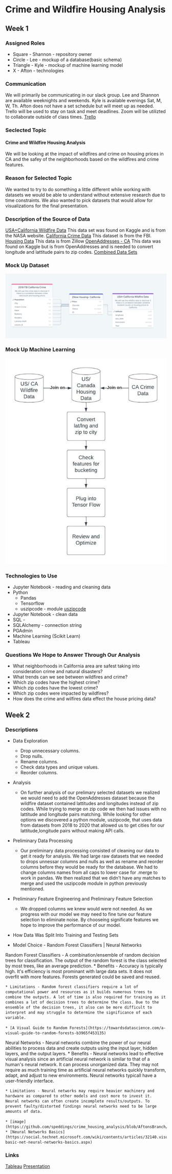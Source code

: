 # Crime and Wildfire Housing Analysis

## Week 1
### Assigned Roles
* Square - Shannon - repository owner
* Circle - Lee - mockup of a database(basic schema)
* Triangle - Kyle - mockup of machine learning model
* X - Afton - technologies

### Communication
We will primarily be communicating in our slack group. Lee and Shannon are available weeknights and weekends. Kyle is available evenings Sat, M, W, Th. Afton does not have a set schedule but will meet up as needed. Trello will be used to stay on task and meet deadlines. Zoom will be utilizted to collaborate outside of class times.
[Trello](https://trello.com/invite/b/PgQ0nXA4/ATTIa4dccc45909e55e864ab3e269c1ccfe45A9532FE/final-project)

### Seclected Topic
#### Crime and Wildfire Housing Analysis
We will be looking at the impact of wildfires and crime on housing prices in CA and the safey of the neighborhoods based on the wildfires and crime features.

### Reason for Selected Topic
We wanted to try to do something a little different while working with datasets we would be able to understand without extensive research due to time constraints. We also wanted to pick datasets that would allow for visualizations for the final presentation.

### Description of the Source of Data
[USA+California Wildfire Data](https://www.kaggle.com/datasets/avkashchauhan/california-wildfire-dataset-from-2000-2021)
This data set was found on Kaggle and is from the NASA website.
[California Crime Data](https://ucr.fbi.gov/crime-in-the-u.s/2019/crime-in-the-u.s.-2019/tables/table-8/table-8-state-cuts/california.xls)
This dataset is from the FBI.
[Housing Data](https://www.zillow.com/research/data/)
This data is from Zillow
[OpenAddresses - CA](https://www.kaggle.com/datasets/openaddresses/openaddresses-us-west?select=ca.csv)
This data was found on Kaggle but is from OpenAddresses and is needed to convert longitude and lattitude pairs to zip codes.
[Combined Data Sets](https://drive.google.com/drive/u/0/folders/1-zhi3_Q58BbRhsWnGf-_EYHGx61R9N05)

### Mock Up Dataset
![image](https://github.com/speddings/crime_housing_analysis/blob/main/Images/Final%20Project%20Mockup%20database.png)
### Mock Up Machine Learning
![image](https://github.com/speddings/crime_housing_analysis/blob/main/Images/Flowcharts.jpeg)

### Technologies to Use
* Jupyter Notebook - reading and cleaning data
* Python
    * Pandas
    * Tensorflow
    * uszipcode - module
    [uszipcode](https://www.pythonpool.com/uszipcode-python/#:~:text=You%20can%20find%20the%20zip%20codes%20by%20using,to%20use%20them.%20How%20To%20Install%20Uszipcode%20Python%3F)
* Jupyter Notebook - clean data
* SQL - 
* SQLAlchemy - connection string
* PGAdmin 
* Machine Learning (Scikit Learn)
* Tableau


### Questions We Hope to Answer Through Our Analysis
* What neighborhoods in California area are safest taking into consideration crime and natural disasters?
* What trends can we see between wildfires and crime?
* Which zip codes have the highest crime?
* Which zip codes have the lowest crime?
* Which zip codes were impacted by wildfires?
* How does the crime and wilfires data effect the house pricing data?

## Week 2

### Descriptions
* Data Exploration
    * Drop unnecessary columns.
    * Drop nulls.
    * Rename columns.
    * Check data types and unique values.
    * Reorder columns.

* Analysis
    * On further analysis of our prelimary selected datasets we realized we would need to add the OpenAddresses dataset because the wildfire dataset contained lattitudes and longitudes instead of zip codes. While trying to merge on zip code we then had issues with no lattitude and longitude pairs matching. While looking for other options we discovered a python module, uszipcode, that uses data from datasets from 2018 to 2020 that allowed us to get cities for our lattitude,longitude pairs without making API calls. 

* Preliminary Data Processing
    * Our preliminary data processing consisted of cleaning our data to get it ready for analysis. We had large raw datasets that we needed to drops unnessar columns and nulls as well as rename and reorder columns before they would be ready for the database. We had to change columns names from all caps to lower case for .merge to work in pandas. We then realized that we didn't have any matches to merge and used the uszipcode module in python previously mentioned.

* Preliminary Feature Engineering and Preliminary Feature Selection
    * We dropped columns we knew would were not needed. As we progress with our model we may need to fine tune our feature selection to eliminate noise. By chooseing significate features we hope to improve the performance of our model.

* How Data Was Split Into Training and Testing Sets

* Model Choice - Random Forest Classifiers | Neural Networks

Random Forest Classifiers - A combination/ensemble of random decision trees for classification. The output of the random forest is the class selected by most trees, like an average prediction.
    * Benefits - Accuracy is typically high. It's efficiency is most prominant with large data sets. It does not overfit with more features. Forests generated could be saved and reused. 

    * Limitations - Random forest classifiers require a lot of computational power and resources as it builds numerous trees to combine the outputs. A lot of time is also required for training as it combines a lot of decision trees to determine the class. Due to the ensemble of the decision trees, it also can be more difficult to interpret and may struggle to determine the significance of each variable. 

    * [A Visual Guide to Random Forests](https://towardsdatascience.com/a-visual-guide-to-random-forests-b3965f453135)

Neural Networks - Neural networks combine the power of our neural abilities to process data and create outputs using the input layer, hidden layers, and the output layers.
    * Benefits - Neural networks lead to effective visual analysis since an artificial neural network is similar to that of a human's neural network. It can process unorganized data. They may not require as much training time as artificial neural networks quickly transform, adapt, and adjust to new environments. Neural networks typicall have a user-friendly interface.

    * Limitations - Neural networks may require heavier machinery and hardware as compared to other models and cost more to invest it. Neural networks can often create incomplete results/outputs. To prevent faulty/distorted findings neural networks need to be large amounts of data. 

    * [image](https://github.com/speddings/crime_housing_analysis/blob/AftonsBranch/Images/NeuralNetworkVisualAid.png)
    * [Neural Networks Basics](https://social.technet.microsoft.com/wiki/contents/articles/32140.visual-basic-net-neural-networks-basics.aspx)

### Links
[Tableau](https://public.tableau.com/views/CrimeHouseingAnalysis/Dashboard2?:language=en-US&publish=yes&:display_count=n&:origin=viz_share_link)
[Presentation](https://docs.google.com/presentation/d/1-puxLIPB6Hh_OjgRc4uT9RSXgNqcqybiYex7fpONIfU/edit?usp=sharing)